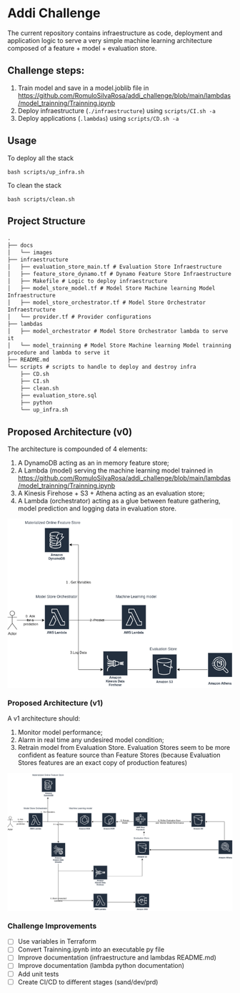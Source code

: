 # Addi Challenge
The current repository contains infraestructure as code, deployment and application logic to serve a very simple machine learning architecture composed of a feature + model + evaluation store.


## Challenge steps:
1. Train model and save in a model.joblib file in  https://github.com/RomuloSilvaRosa/addi_challenge/blob/main/lambdas/model_trainning/Trainning.ipynb
2. Deploy infraestructure (`./infraestructure`) using `scripts/CI.sh -a`
3. Deploy applications (`.lambdas`) using `scripts/CD.sh -a`


## Usage
To deploy all the stack
```shell
bash scripts/up_infra.sh
```

To clean the stack
```shell
bash scripts/clean.sh
```


## Project Structure
```
.
├── docs
│   └── images
├── infraestructure
│   ├── evaluation_store_main.tf # Evaluation Store Infraestructure
│   ├── feature_store_dynamo.tf # Dynamo Feature Store Infraestructure
│   ├── Makefile # Logic to deploy infraestructure
│   ├── model_store_model.tf # Model Store Machine learning Model Infraestructure
│   ├── model_store_orchestrator.tf # Model Store Orchestrator Infraestructure
│   └── provider.tf # Provider configurations
├── lambdas
│   ├── model_orchestrator # Model Store Orchestrator lambda to serve it
│   └── model_trainning # Model Store Machine learning Model trainning procedure and lambda to serve it
├── README.md
└── scripts # scripts to handle to deploy and destroy infra
    ├── CD.sh
    ├── CI.sh
    ├── clean.sh
    ├── evaluation_store.sql
    ├── python
    └── up_infra.sh
```
## Proposed Architecture (v0)
The architecture is compounded of 4 elements: 
1. A DynamoDB acting as an in memory feature store;
2. A Lambda (model) serving the machine learning model trainned in https://github.com/RomuloSilvaRosa/addi_challenge/blob/main/lambdas/model_trainning/Trainning.ipynb
3. A Kinesis Firehose + S3 + Athena acting as an evaluation store;
4. A Lambda (orchestrator) acting as a glue between feature gathering, model prediction and logging data in evaluation store.

<img src="./docs/images/addi_diag.png" align="center"/>

### Proposed Architecture (v1)
A v1 architecture should:
1. Monitor model performance;
2. Alarm in real time any undesired model condition;
3. Retrain model from Evaluation Store. Evaluation Stores seem to be more confident as feature source than Feature Stores (because Evaluation Stores features are an exact copy of production features)

<img src="./docs/images/v1.png" align="center"/>


### Challenge Improvements

- [ ] Use variables in Terraform
- [ ] Convert Trainning.ipynb into an executable py file
- [ ] Improve documentation (infraestructure and lambdas README.md)
- [ ] Improve documentation (lambda python documentation)
- [ ] Add unit tests
- [ ] Create CI/CD to different stages (sand/dev/prd)

